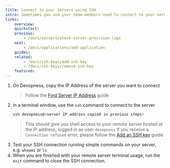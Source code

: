 ```yaml
---
title: Connect to your servers using SSH
intro: Sometimes you and your team members need to connect to your servers to run commands from the terminal. Connect via SSH to ensure your servers only executes commands by authorized SSH keys.
links:
    overview:
    quickstart:
    previous:
        - /docs/servers/check-server-provision-logs
    next:
        - /docs/applications/add-application
    guides:
    related:
        - /docs/ssh-keys/add-ssh-key
        - /docs/ssh-keys/remove-ssh-key
    featured:
---
```


1. On Devopness, copy the IP Address of the server you want to connect
    > Follow the [Find Server IP Address](/docs/servers/find-server-ip-address) guide
1. In a terminal window, use the `ssh` command to connect to the server
    ```bash
    ssh devopness@<server IP address copied in previous steps>
    ```
    > This should give you shell access to your remote server hosted at the IP address, logged in as user `devopness`
    > If you receive a `Connection refused` error, please follow the [Add an SSH key](/docs/ssh-keys/add-ssh-key) guide
1. Test your SSH connection running simple commands on your server, e.g: `whoami` or `ls`
1. When you are finished with your remote server terminal usage, run the `exit` command to close the SSH connection.
